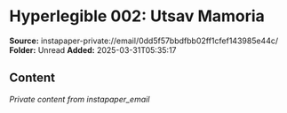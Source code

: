 # Hyperlegible 002: Utsav Mamoria

**Source:** instapaper-private://email/0dd5f57bbdfbb02ff1cfef143985e44c/
**Folder:** Unread
**Added:** 2025-03-31T05:35:17




## Content
*Private content from instapaper_email*

